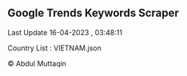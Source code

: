 

## Google Trends Keywords Scraper 
 
Last Update 16-04-2023 , 03:48:11

Country List :
VIETNAM.json



© Abdul Muttaqin 

